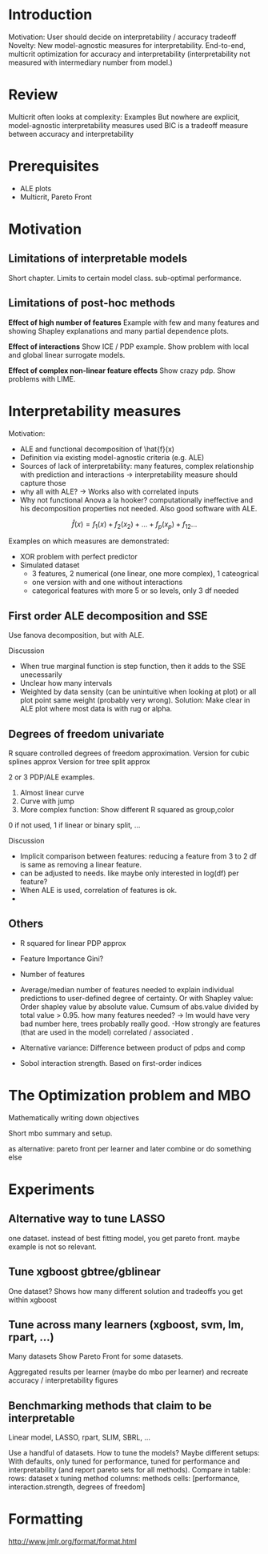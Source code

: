 # Introduction
Motivation: User should decide on interpretability  / accuracy tradeoff
Novelty: New model-agnostic measures for interpretability. End-to-end, multicrit optimization for accuracy and interpretability (interpretability not measured with intermediary number from model.)

# Review

Multicrit often looks at complexity: Examples
But nowhere are explicit, model-agnostic interpretability measures used
BIC is a tradeoff measure between accuracy and interpretability

# Prerequisites

- ALE plots
- Multicrit, Pareto Front

# Motivation

## Limitations of interpretable models
Short chapter. Limits to certain model class. sub-optimal performance.

## Limitations of post-hoc methods

**Effect of high number of features**
Example with few and many features and showing Shapley explanations and many partial dependence plots.

**Effect of interactions**
Show ICE / PDP example.
Show problem with local and global linear surrogate models.

**Effect of complex non-linear feature effects**
Show crazy pdp.
Show problems with LIME.

# Interpretability measures


Motivation: 
- ALE and functional decomposition of \hat{f}(x)
- Definition via existing model-agnostic criteria (e.g. ALE)
- Sources of lack of interpretability: many features, complex relationship with prediction and interactions -> interpretability measure should capture those
- why all with ALE? -> Works also with correlated inputs
- Why not functional Anova a la hooker? computationally ineffective and his decomposition properties not needed. Also good software with ALE.

$$\hat{f}(x) = f_1(x) + f_2(x_2) + \ldots + f_p(x_p) + f_{12} ...$$

Examples on which measures are demonstrated:
- XOR problem with perfect predictor
- Simulated dataset
  - 3 features, 2 numerical (one linear, one more complex), 1 cateogrical
  - one version with and one without interactions
  - categorical features with more 5 or so levels, only 3 df needed

## First order ALE decomposition and SSE

Use fanova decomposition, but with ALE.

Discussion
- When true marginal function is step function, then it adds to the SSE unecessarily
- Unclear how many intervals
- Weighted by data sensity (can be unintuitive when looking at plot) or all plot point same weight (probably very wrong). Solution: Make clear in ALE plot where most data is with rug or alpha.

## Degrees of freedom univariate

R square controlled degrees of freedom approximation.
Version for cubic splines approx
Version for tree split approx

2 or 3 PDP/ALE examples.
1. Almost linear curve
2. Curve with jump
3. More complex function: Show different R squared as group,color

0 if not used, 1 if linear or binary split, ...

Discussion 
- Implicit comparison between features: reducing a feature from 3 to 2 df is same as removing a linear feature. 
- can be adjusted to needs. like maybe only interested in log(df) per feature?
- When ALE is used, correlation of features is ok.
- 


## Others

- R squared for linear PDP approx
- Feature Importance Gini?
- Number of features
- Average/median number of features needed to explain individual predictions to user-defined degree of certainty. Or with Shapley value: Order shapley value by absolute value. Cumsum of abs.value divided by total value > 0.95. how many features needed? -> lm would have very bad number here, trees probably really good.
-How strongly are features (that are used in the model) correlated / associated .
- Alternative variance: Difference between product of pdps and comp

- Sobol interaction strength. Based on first-order indices

# The Optimization problem and MBO
Mathematically writing down objectives

Short mbo summary and setup.

as alternative: pareto front per learner and later combine or do something else

# Experiments

## Alternative way to tune LASSO
one dataset.
instead of best fitting model, you get pareto front.
maybe example is not so relevant.

## Tune xgboost gbtree/gblinear
One dataset?
Shows how many different solution and tradeoffs you get within xgboost

## Tune across many learners (xgboost, svm, lm, rpart, ...)
Many datasets
Show Pareto Front for some datasets.

Aggregated results per learner (maybe do mbo per learner) and recreate accuracy / interpretability figures


## Benchmarking methods that claim to be interpretable

Linear model, LASSO, rpart, SLIM, SBRL, ...

Use a handful of datasets.
How to tune the models? Maybe different setups: With defaults, only tuned for performance, tuned for performance and interpretability (and report pareto sets for all methods).
Compare in table:
  rows: dataset x tuning method
  columns: methods
  cells: [performance, interaction.strength, degrees of freedom]


# Formatting
http://www.jmlr.org/format/format.html


